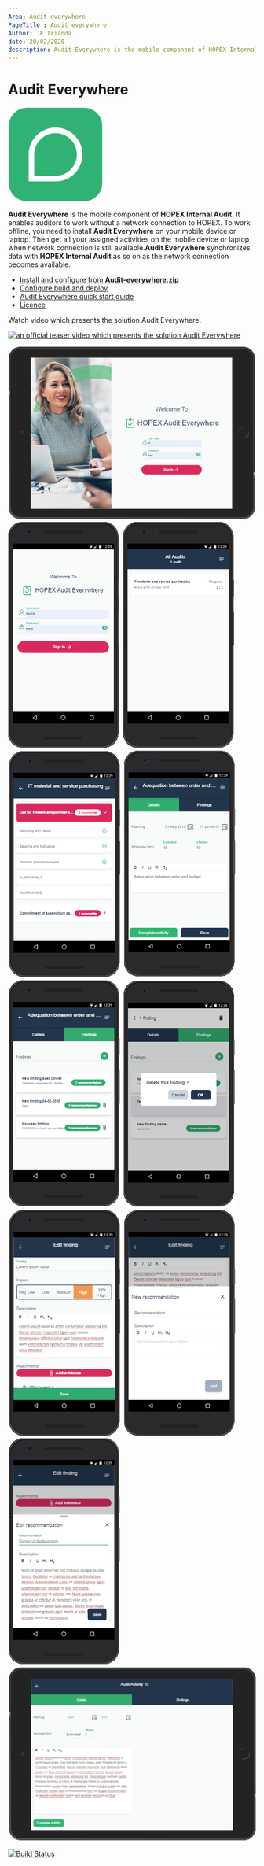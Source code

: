 ```yaml
---
Area: Audit everywhere
PageTitle : Audit everywhere
Author: JF Trianda
date: 20/02/2020
description: Audit Everywhere is the mobile component of HOPEX Internal Audit. It enables auditors to work without a network connection to HOPEX.
---
```


# Audit Everywhere

![Audit Everywhere App icon](docs/images/Favicon.png)

**Audit Everywhere** is the mobile component of **HOPEX Internal Audit**. It enables auditors to work without a network connection to HOPEX.
To work offline, you need to install **Audit Everywhere** on your mobile device or laptop. Then get all your assigned activities on the mobile device or laptop when network connection is still available.**Audit Everywhere** synchronizes data with **HOPEX Internal Audit** as so on as the network connection becomes available.

- [Install and configure from **Audit-everywhere.zip**](docs/deployment.md)
- [Configure build and deploy](docs/configure-build-deploy.md)
- [Audit Everywhere quick start guide](docs/readme.md)
- [Licence](LICENSE)

Watch video which presents the solution Audit Everywhere.

[![an official teaser video which presents the solution Audit Everywhere](https://img.youtube.com/vi/O8AilpckiRI/0.jpg)](https://www.youtube.com/watch?v=O8AilpckiRI)

![Login](docs/images/login-tab.png)
![Login](docs/images/login.png)
![All audits](docs/images/all-audits.png)
![Audit details](docs/images/audit-details.png)
![Activity details](docs/images/activity-details.png)
![Activity findings](docs/images/activity-findings.png)
![delete findings](docs/images/delete-findings.png)
![Finding](docs/images/finding.png)
![New Recommendation](docs/images/recommendation-new.png)
![Recommendation](docs/images/recommendation-edit.png)
![Activity details](docs/images/activity-details-tab.png)

[![Build Status](https://megainternational.visualstudio.com/HOPEX%20Audit%20Mission/_apis/build/status/HOPEX%20Audit%20Mission?branchName=master)](https://megainternational.visualstudio.com/HOPEX%20Audit%20Mission/_build/latest?definitionId=147&branchName=master)
